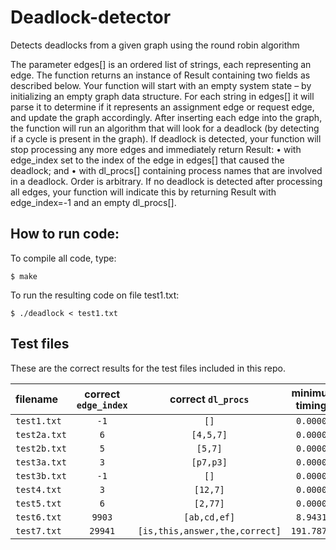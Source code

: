 # Deadlock-detector
Detects deadlocks from a given graph using the round robin algorithm

The parameter edges[] is an ordered list of strings, each representing an edge. The function returns an
instance of Result containing two fields as described below.
Your function will start with an empty system state – by initializing an empty graph data structure. For
each string in edges[] it will parse it to determine if it represents an assignment edge or request edge,
and update the graph accordingly. After inserting each edge into the graph, the function will run an
algorithm that will look for a deadlock (by detecting if a cycle is present in the graph). If deadlock is
detected, your function will stop processing any more edges and immediately return Result:
• with edge_index set to the index of the edge in edges[] that caused the deadlock; and
• with dl_procs[] containing process names that are involved in a deadlock. Order is arbitrary.
If no deadlock is detected after processing all edges, your function will indicate this by returning Result
with edge_index=-1 and an empty dl_procs[].

## How to run code:

To compile all code, type:
```
$ make
```

To run the resulting code on file test1.txt:
```
$ ./deadlock < test1.txt
```

## Test files

These are the correct results for the test files included in this repo.

| filename   | correct `edge_index` | correct `dl_procs` | minimum timings     | good timings     |
| :---------- | :-------------: | :-----------: | :-----------------: | :--------------: |
| `test1.txt` | `-1`            | `[]`          | `0.0000s`           | `0.0000s`        |
| `test2a.txt`| `6`             | `[4,5,7]`     | `0.0000s`           | `0.0000s`        |
| `test2b.txt`| `5`             | `[5,7]`       | `0.0000s`           | `0.0000s`        |
| `test3a.txt`| `3`             | `[p7,p3]`     | `0.0000s`           | `0.0000s`        |
| `test3b.txt`| `-1`            | `[]`          | `0.0000s`           | `0.0000s`        |
| `test4.txt` | `3`             | `[12,7]`      | `0.0000s`           | `0.0000s`        |
| `test5.txt` | `6`             | `[2,77]`      | `0.0000s`           | `0.0000s`        |
| `test6.txt` | `9903`          | `[ab,cd,ef]`  |`8.9431s`            | `0.8771s`        |
| `test7.txt` | `29941`         | `[is,this,answer,the,correct]`  |`191.7872s`    | `8.0726s`        |


